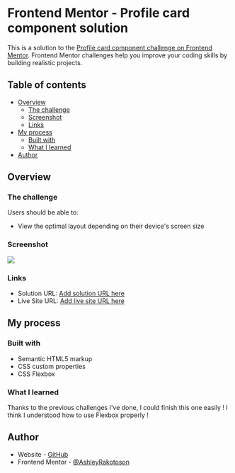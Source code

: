 # Frontend Mentor - Profile card component solution

This is a solution to the [Profile card component challenge on Frontend Mentor](https://www.frontendmentor.io/challenges/profile-card-component-cfArpWshJ). Frontend Mentor challenges help you improve your coding skills by building realistic projects. 

## Table of contents

- [Overview](#overview)
  - [The challenge](#the-challenge)
  - [Screenshot](#screenshot)
  - [Links](#links)
- [My process](#my-process)
  - [Built with](#built-with)
  - [What I learned](#what-i-learned)
- [Author](#author)

## Overview

### The challenge

Users should be able to:

- View the optimal layout depending on their device's screen size

### Screenshot

![](./screenshot.jpg)


### Links

- Solution URL: [Add solution URL here](https://www.frontendmentor.io/solutions/profile-card-component-challenge-using-flexbox-wIdzHbLAf)
- Live Site URL: [Add live site URL here](https://ashleyrakotoson.github.io/profile-card-component-challenge/)

## My process

### Built with

- Semantic HTML5 markup
- CSS custom properties
- CSS Flexbox

### What I learned

Thanks to the previous challenges I've done, I could finish this one easily ! I think I understood how to use Flexbox properly !

## Author

- Website - [GitHub](https://github.com/AshleyRakotoson)
- Frontend Mentor - [@AshleyRakotoson](https://www.frontendmentor.io/profile/AshleyRakotoson)
